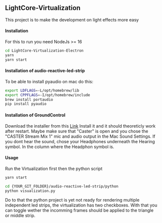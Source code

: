 ## LightCore-Virtualization
This project is to make the development on light effects more easy

#### Installation
For this to run you need NodeJs >= 16
```bash
cd LightCore-Virtualization-Electron
yarn
yarn start
```

#### Installation of audio-reactive-led-strip
To be able to install pyaudio on mac do this:
```bash
export LDFLAGS=-L/opt/homebrew/lib
export CPPFLAGS=-I/opt/homebrew/include
brew install portaudio
pip install pyaudio
```

#### Installation of GroundControl
Download the installer from this [Link](https://groundcontrolcaster.s3.eu-west-2.amazonaws.com/CASTER_v2.0.9.pkg "Link")
Install it and it should theoreticly work after restart. Maybe make sure that "Caster" is open and you chose the "CASTER Stream Mix 1" mic and audio output in the Mac Sound Settings. If you dont hear the sound, chose your Headphones underneath the Hearing symbol. In the column where the Headphon symbol is.

#### Usage
Run the Virtualization first then the python script
```bash
yarn start
```
```bash
cd {YOUR_GIT_FOLDER}/audio-reactive-led-strip/python
python visualization.py
```

Do to that the python project is yet not ready for rendering multiple independent led strips, the virtualization has two checkboxes. With that you can toggle wether the incomming frames should be applied to the triangle or middle strip.